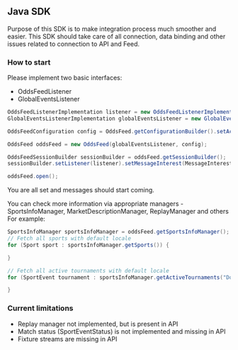 Java SDK
----------------

Purpose of this SDK is to make integration process much smoother and easier. This SDK should take care of all connection, 
data binding and other issues related to connection to API and Feed.

### How to start

Please implement two basic interfaces:
* OddsFeedListener
* GlobalEventsListener


```java
OddsFeedListenerImplementation listener = new OddsFeedListenerImplementation();
GlobalEventsListenerImplementation globalEventsListener = new GlobalEventsListenerImplementation();

OddsFeedConfiguration config = OddsFeed.getConfigurationBuilder().setAccessToken("your-token").build();

OddsFeed oddsFeed = new OddsFeed(globalEventsListener, config);

OddsFeedSessionBuilder sessionBuilder = oddsFeed.getSessionBuilder();
sessionBuilder.setListener(listener).setMessageInterest(MessageInterest.AllMessages).build();

oddsFeed.open();
```

You are all set and messages should start coming.

You can check more information via appropriate managers - SportsInfoManager, MarketDescriptionManager, ReplayManager and others
For example:
```java
SportsInfoManager sportsInfoManager = oddsFeed.getSportsInfoManager();
// Fetch all sports with default locale
for (Sport sport : sportsInfoManager.getSports()) {

}

// Fetch all active tournaments with default locale
for (SportEvent tournament : sportsInfoManager.getActiveTournaments("Dota 2")) {

}
```

### Current limitations
* Replay manager not implemented, but is present in API
* Match status (SportEventStatus) is not implemented and missing in API
* Fixture streams are missing in API
 